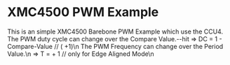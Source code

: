 # XMC4500 PWM Example
This is an simple XMC4500 Barebone PWM Example which use the CCU4.<br />
The PWM duty cycle can change over the Compare Value.--hit <Enter>
    => DC = 1 - Compare-Value // (<Period-Value> +1)\n
The PWM Frequency can change over the Period Value.\n
    => T  = <Period-Value> + 1 // only for Edge Aligned Mode\n


